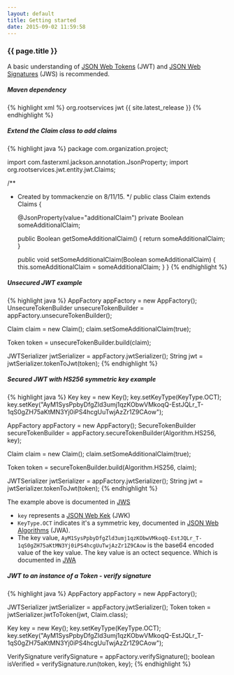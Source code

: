 ```yaml
---
layout: default
title: Getting started
date: 2015-09-02 11:59:58
---
```


### {{ page.title }} ###

A basic understanding of [JSON Web Tokens](https://tools.ietf.org/html/rfc7519) (JWT) 
and [JSON Web Signatures](https://tools.ietf.org/html/rfc7515) (JWS) is recommended.

##### Maven dependency #####

{% highlight xml %}
<dependency>
    <groupId>org.rootservices</groupId>
    <artifactId>jwt</artifactId>
    <version>{{ site.latest_release }}</version>
</dependency>
{% endhighlight %}

##### Extend the Claim class to add claims #####

{% highlight java %}
package com.organization.project;

import com.fasterxml.jackson.annotation.JsonProperty;
import org.rootservices.jwt.entity.jwt.Claims;

/**
 * Created by tommackenzie on 8/11/15.
 */
public class Claim extends Claims {

    @JsonProperty(value="additionalClaim")
    private Boolean someAdditionalClaim;

    public Boolean getSomeAdditionalClaim() {
        return someAdditionalClaim;
    }

    public void setSomeAdditionalClaim(Boolean someAdditionalClaim) {
        this.someAdditionalClaim = someAdditionalClaim;
    }
}
{% endhighlight %}

##### Unsecured JWT example #####

{% highlight java %}
AppFactory appFactory = new AppFactory();
UnsecureTokenBuilder unsecureTokenBuilder = appFactory.unsecureTokenBuilder();

Claim claim = new Claim();
claim.setSomeAdditionalClaim(true);

Token token = unsecureTokenBuilder.build(claim);

JWTSerializer jwtSerializer = appFactory.jwtSerializer();
String jwt = jwtSerializer.tokenToJwt(token);
{% endhighlight %}


##### Secured JWT with HS256 symmetric key example #####

{% highlight java %}
Key key = new Key();
key.setKeyType(KeyType.OCT);
key.setKey("AyM1SysPpbyDfgZld3umj1qzKObwVMkoqQ-EstJQLr_T-1qS0gZH75aKtMN3Yj0iPS4hcgUuTwjAzZr1Z9CAow");

AppFactory appFactory = new AppFactory();
SecureTokenBuilder secureTokenBuilder = appFactory.secureTokenBuilder(Algorithm.HS256, key);

Claim claim = new Claim();
claim.setSomeAdditionalClaim(true);

Token token = secureTokenBuilder.build(Algorithm.HS256, claim);

JWTSerializer jwtSerializer = appFactory.jwtSerializer();
String jwt = jwtSerializer.tokenToJwt(token);
{% endhighlight %}

The example above is documented in [JWS](https://tools.ietf.org/html/rfc7515#appendix-A.1)

- `key` represents a [JSON Web Kek](https://tools.ietf.org/html/rfc7517) (JWK) 
- `KeyType.OCT` indicates it's a symmetric key, documented in [JSON Web Algorithms](https://tools.ietf.org/html/rfc7518#section-6.1) (JWA).
- The key value, `AyM1SysPpbyDfgZld3umj1qzKObwVMkoqQ-EstJQLr_T-1qS0gZH75aKtMN3Yj0iPS4hcgUuTwjAzZr1Z9CAow` is the base64 encoded value of the key value. The key value is an octect sequence. Which is documented in [JWA](https://tools.ietf.org/html/rfc7518#section-6.4.1)

##### JWT to an instance of a Token - verify signature #####

{% highlight java %}
AppFactory appFactory = new AppFactory();

JWTSerializer jwtSerializer = appFactory.jwtSerializer();
Token token = jwtSerializer.jwtToToken(jwt, Claim.class);

Key key = new Key();
key.setKeyType(KeyType.OCT);
key.setKey("AyM1SysPpbyDfgZld3umj1qzKObwVMkoqQ-EstJQLr_T-1qS0gZH75aKtMN3Yj0iPS4hcgUuTwjAzZr1Z9CAow");

VerifySignature verifySignature = appFactory.verifySignature();
boolean isVerified = verifySignature.run(token, key);
{% endhighlight %}